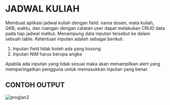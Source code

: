 # JADWAL KULIAH
Membuat aplikasi jadwal kuliah dengan field: nama dosen, mata kuliah, GKB, waktu, dan ruangan
dengan catatan user dapat melakukan CRUD data pada tiap jadwal matkul. Menampung data inputan 
tersebut ke dalam sebuah table. Ketentuan inputan adalah sebagai berikut:
1. Inputan field tidak boleh ada yang kosong
2. Inputan NIM harus berupa angka

Apabila ada inputan yang tidak sesuai maka akan menampilkan alert yang memperingatkan pengguna 
untuk memasukkan inputan yang benar.

## CONTOH OUTPUT
![proglan2](https://github.com/Naufallm/jadwalkuliah/assets/130893000/d46e0447-92fc-4aa5-a860-76c41ede0810)
